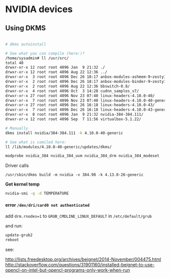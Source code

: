 # NVIDIA devices

## Using DKMS

```bash
 
# dkms autoinstall

# See what you can compile (here:)?
/home/sysadmin# ll /usr/src/
total 48
drwxr-xr-x 12 root root 4096 Jan  9 21:32 ./
drwxr-xr-x 12 root root 4096 Aug 22 12:36 ../
drwxr-xr-x  3 root root 4096 Dec 26 18:17 anbox-modules-ashmem-9~zesty1/
drwxr-xr-x  2 root root 4096 Dec 26 18:17 anbox-modules-binder-9~zesty1/
drwxr-xr-x  2 root root 4096 Aug 22 12:36 bbswitch-0.8/
drwxr-xr-x  4 root root 4096 Oct  3 14:28 cudnn_samples_v7/
drwxr-xr-x 27 root root 4096 Nov 23 07:40 linux-headers-4.10.0-40/
drwxr-xr-x  7 root root 4096 Nov 23 07:40 linux-headers-4.10.0-40-generic/
drwxr-xr-x 27 root root 4096 Dec 26 16:18 linux-headers-4.10.0-43/
drwxr-xr-x  7 root root 4096 Dec 26 16:18 linux-headers-4.10.0-43-generic/
drwxr-xr-x  8 root root 4096 Jan  9 21:32 nvidia-384-384.111/
drwxr-xr-x 12 root root 4096 Sep  7 11:56 virtualbox-5.1.22/

# Manually
dkms install nvidia/384-384.111 -k 4.10.0-40-generic

# See what is comiled here:
ll /lib/modules/4.10.0-40-generic/updates/dkms/

modprobe nvidia_384 nvidia_384_uvm nvidia_384_drm nvidia_384_modeset
```

Driver calls 
```
/usr/sbin/dkms build -m nvidia -v 384.98 -k 4.13.0-26-generic
```

**Get kernel temp**

```bash
nvidia-smi -q -d TEMPERATURE
```

#### error `/dev/dri/card0 not authenticated`

add `drm.rnodes=1` to `GRUB_CMDLINE_LINUX_DEFAULT` in `/etc/default/grub`

and run:

```bash
update-grub2
reboot
```

see: 

http://lists.freedesktop.org/archives/beignet/2014-November/004475.html
http://stackoverflow.com/questions/31901160/installed-beignet-to-use-opencl-on-intel-but-opencl-programs-only-work-when-run
